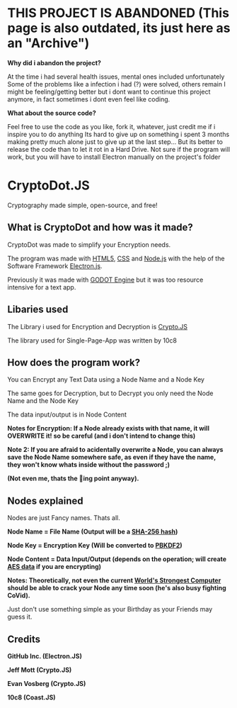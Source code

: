 # THIS PROJECT IS ABANDONED (This page is also outdated, its just here as an "Archive")
**Why did i abandon the project?**

At the time i had several health issues, mental ones included unfortunately
Some of the problems like a infection i had (?) were solved, others remain
I might be feeling/getting better but i dont want to continue this project anymore, in fact sometimes i dont even feel like coding.

**What about the source code?**

Feel free to use the code as you like, fork it, whatever, just credit me if i inspire you to do anything
Its hard to give up on something i spent 3 months making pretty much alone just to give up at the last step... 
But its better to release the code than to let it rot in a Hard Drive.
Not sure if the program will work, but you will have to install Electron manually on the project's folder

# CryptoDot.JS

Cryptography made simple, open-source, and free!

## What is CryptoDot and how was it made?
CryptoDot was made to simplify your Encryption needs.

The program was made with [HTML5](https://en.wikipedia.org/wiki/HTML5), [CSS](https://en.wikipedia.org/wiki/CSS) and [Node.js](https://en.wikipedia.org/wiki/Node.js) with the help of the Software Framework [Electron.js](https://en.wikipedia.org/wiki/Electron_(software_framework)).

Previously it was made with [GODOT Engine](https://godotengine.org/) but it was too resource intensive for a text app.

## Libaries used
The Library i used for Encryption and Decryption is [Crypto.JS](https://cryptojs.gitbook.io/docs/)

The library used for Single-Page-App was written by 10c8

## How does the program work?
You can Encrypt any Text Data using a Node Name and a Node Key

The same goes for Decryption, but to Decrypt you only need the Node Name and the Node Key

The data input/output is in Node Content

**Notes for Encryption: If a Node already exists with that name, it will OVERWRITE it! so be careful (and i don't intend to change this)**

**Note 2: If you are afraid to acidentally overwrite a Node, you can always save the Node Name somewhere safe, as even if they have the name, they won't know whats inside without the password ;)**

**(Not even me, thats the 🦆ing point anyway).**

## Nodes explained
Nodes are just Fancy names. Thats all.

**Node Name = File Name (Output will be a [SHA-256 hash](https://en.wikipedia.org/wiki/SHA-2))**

**Node Key = Encryption Key (Will be converted to [PBKDF2](https://en.wikipedia.org/wiki/PBKDF2))**

**Node Content = Data Input/Output (depends on the operation; will create [AES data](https://en.wikipedia.org/wiki/Advanced_Encryption_Standard) if you are encrypting)**

**Notes: Theoretically, not even the current [World's Strongest Computer](https://www.bbc.com/news/world-asia-53147684#:~:text=The%20newly%20crowned%20world's%20fastest,IBM%20machine%20in%20the%20US.) should be able to crack your Node any time soon (he's also busy fighting CoVid).**

Just don't use something simple as your Birthday as your Friends may guess it.

## Credits
**GitHub Inc. (Electron.JS)**

**Jeff Mott (Crypto.JS)**

**Evan Vosberg (Crypto.JS)**
    
**10c8 (Coast.JS)**
